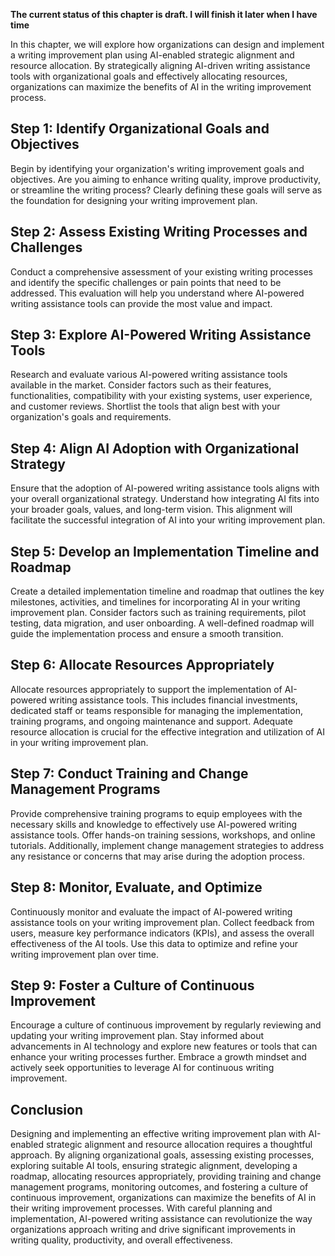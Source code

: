 **The current status of this chapter is draft. I will finish it later when I have time**

In this chapter, we will explore how organizations can design and implement a writing improvement plan using AI-enabled strategic alignment and resource allocation. By strategically aligning AI-driven writing assistance tools with organizational goals and effectively allocating resources, organizations can maximize the benefits of AI in the writing improvement process.

Step 1: Identify Organizational Goals and Objectives
----------------------------------------------------

Begin by identifying your organization's writing improvement goals and objectives. Are you aiming to enhance writing quality, improve productivity, or streamline the writing process? Clearly defining these goals will serve as the foundation for designing your writing improvement plan.

Step 2: Assess Existing Writing Processes and Challenges
--------------------------------------------------------

Conduct a comprehensive assessment of your existing writing processes and identify the specific challenges or pain points that need to be addressed. This evaluation will help you understand where AI-powered writing assistance tools can provide the most value and impact.

Step 3: Explore AI-Powered Writing Assistance Tools
---------------------------------------------------

Research and evaluate various AI-powered writing assistance tools available in the market. Consider factors such as their features, functionalities, compatibility with your existing systems, user experience, and customer reviews. Shortlist the tools that align best with your organization's goals and requirements.

Step 4: Align AI Adoption with Organizational Strategy
------------------------------------------------------

Ensure that the adoption of AI-powered writing assistance tools aligns with your overall organizational strategy. Understand how integrating AI fits into your broader goals, values, and long-term vision. This alignment will facilitate the successful integration of AI into your writing improvement plan.

Step 5: Develop an Implementation Timeline and Roadmap
------------------------------------------------------

Create a detailed implementation timeline and roadmap that outlines the key milestones, activities, and timelines for incorporating AI in your writing improvement plan. Consider factors such as training requirements, pilot testing, data migration, and user onboarding. A well-defined roadmap will guide the implementation process and ensure a smooth transition.

Step 6: Allocate Resources Appropriately
----------------------------------------

Allocate resources appropriately to support the implementation of AI-powered writing assistance tools. This includes financial investments, dedicated staff or teams responsible for managing the implementation, training programs, and ongoing maintenance and support. Adequate resource allocation is crucial for the effective integration and utilization of AI in your writing improvement plan.

Step 7: Conduct Training and Change Management Programs
-------------------------------------------------------

Provide comprehensive training programs to equip employees with the necessary skills and knowledge to effectively use AI-powered writing assistance tools. Offer hands-on training sessions, workshops, and online tutorials. Additionally, implement change management strategies to address any resistance or concerns that may arise during the adoption process.

Step 8: Monitor, Evaluate, and Optimize
---------------------------------------

Continuously monitor and evaluate the impact of AI-powered writing assistance tools on your writing improvement plan. Collect feedback from users, measure key performance indicators (KPIs), and assess the overall effectiveness of the AI tools. Use this data to optimize and refine your writing improvement plan over time.

Step 9: Foster a Culture of Continuous Improvement
--------------------------------------------------

Encourage a culture of continuous improvement by regularly reviewing and updating your writing improvement plan. Stay informed about advancements in AI technology and explore new features or tools that can enhance your writing processes further. Embrace a growth mindset and actively seek opportunities to leverage AI for continuous writing improvement.

Conclusion
----------

Designing and implementing an effective writing improvement plan with AI-enabled strategic alignment and resource allocation requires a thoughtful approach. By aligning organizational goals, assessing existing processes, exploring suitable AI tools, ensuring strategic alignment, developing a roadmap, allocating resources appropriately, providing training and change management programs, monitoring outcomes, and fostering a culture of continuous improvement, organizations can maximize the benefits of AI in their writing improvement processes. With careful planning and implementation, AI-powered writing assistance can revolutionize the way organizations approach writing and drive significant improvements in writing quality, productivity, and overall effectiveness.
